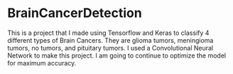 # BrainCancerDetection
This is a project that I made using Tensorflow and Keras to classify 4 different types of Brain Cancers. They are glioma tumors,  meningioma tumors, no tumors, and pituitary tumors. I used a Convolutional Neural Network to make this project. I am going to continue to optimize the model for maximum accuracy. 
